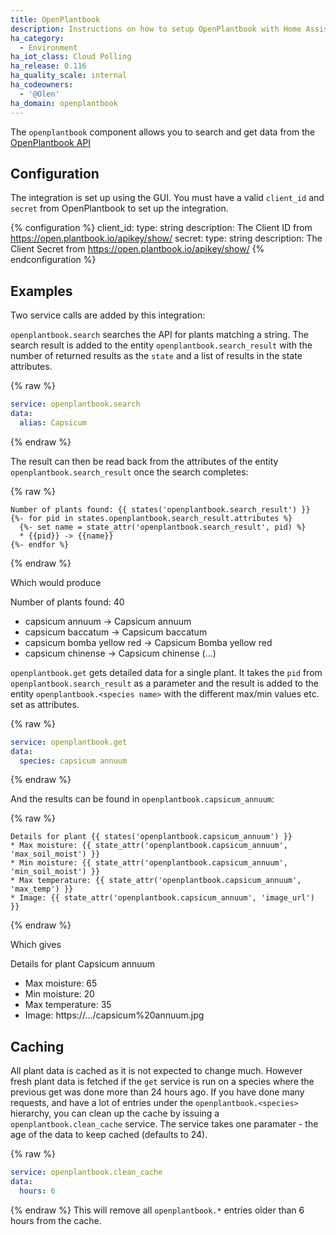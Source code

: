 ```yaml
---
title: OpenPlantbook
description: Instructions on how to setup OpenPlantbook with Home Assistant.
ha_category:
  - Environment
ha_iot_class: Cloud Polling
ha_release: 0.116
ha_quality_scale: internal
ha_codeowners:
  - '@Olen'
ha_domain: openplantbook
---
```


The `openplantbook` component allows you to search and get data from the [OpenPlantbook API](https://open.plantbook.io/) 

## Configuration

The integration is set up using the GUI.  You must have a valid `client_id` and `secret` from OpenPlantbook to set up the integration.

{% configuration %}
client_id:
  type: string
  description: The Client ID from https://open.plantbook.io/apikey/show/
secret:
  type: string
  description: The Client Secret from https://open.plantbook.io/apikey/show/
{% endconfiguration %}


## Examples

Two service calls are added by this integration:

`openplantbook.search` searches the API for plants matching a string. The search result is added to the entity `openplantbook.search_result` with the number of returned results as the `state` and a list of results in the state attributes.

{% raw %}

```yaml
service: openplantbook.search
data:
  alias: Capsicum
```

{% endraw %}

The result can then be read back from the attributes of the entity `openplantbook.search_result` once the search completes:

{% raw %}

```jinja2
Number of plants found: {{ states('openplantbook.search_result') }}
{%- for pid in states.openplantbook.search_result.attributes %}
  {%- set name = state_attr('openplantbook.search_result', pid) %}
  * {{pid}} -> {{name}}
{%- endfor %}
```

{% endraw %}

Which would produce 

Number of plants found: 40
  * capsicum annuum -> Capsicum annuum
  * capsicum baccatum -> Capsicum baccatum
  * capsicum bomba yellow red -> Capsicum Bomba yellow red
  * capsicum chinense -> Capsicum chinense
(...)


`openplantbook.get` gets detailed data for a single plant. It takes the `pid` from `openplantbook.search_result` as a parameter and the result is added to the entity `openplantbook.<species name>` with the different max/min values etc. set as attributes.

{% raw %}

```yaml
service: openplantbook.get
data:
  species: capsicum annuum
```

{% endraw %}

And the results can be found in `openplantbook.capsicum_annuum`:

{% raw %}

```jinja2
Details for plant {{ states('openplantbook.capsicum_annuum') }}
* Max moisture: {{ state_attr('openplantbook.capsicum_annuum', 'max_soil_moist') }}
* Min moisture: {{ state_attr('openplantbook.capsicum_annuum', 'min_soil_moist') }}
* Max temperature: {{ state_attr('openplantbook.capsicum_annuum', 'max_temp') }}
* Image: {{ state_attr('openplantbook.capsicum_annuum', 'image_url') }}
```

{% endraw %}

Which gives

Details for plant Capsicum annuum
* Max moisture: 65
* Min moisture: 20
* Max temperature: 35
* Image: https://.../capsicum%20annuum.jpg

## Caching
All plant data is cached as it is not expected to change much.  However fresh plant data is fetched if the `get` service is run on a species where the previous get was done more than 24 hours ago. If you have done many requests, and have a lot of entries under the `openplantbook.<species>` hierarchy, you can clean up the cache by issuing a `openplantbook.clean_cache` service.  The service takes one paramater - the age of the data to keep cached (defaults to 24).


{% raw %}

```yaml
service: openplantbook.clean_cache
data:
  hours: 6
```

{% endraw %}
This will remove all `openplantbook.*` entries older than 6 hours from the cache.
